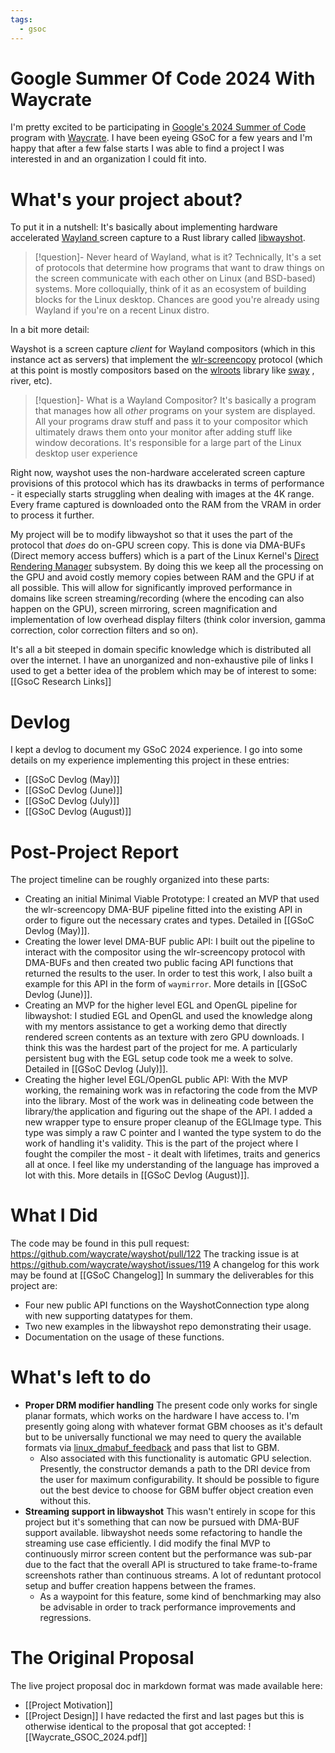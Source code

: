 ```yaml
---
tags:
  - gsoc
---
```


# Google Summer Of Code 2024 With Waycrate

I'm pretty excited to be participating in [Google's 2024 Summer of Code ](https://en.wikipedia.org/wiki/Google_Summer_of_Code)program with [Waycrate](https://waycrate.github.io/index.html). I have been eyeing GSoC for a few years and I'm happy that after a few false starts I was able to find a project I was interested in and an organization I could fit into.

# What's your project about?
To put it in a nutshell: It's basically about implementing hardware accelerated [Wayland ](https://en.wikipedia.org/wiki/Wayland_(protocol))screen capture to a Rust library called [libwayshot](https://github.com/waycrate/wayshot). 

> [!question]- Never heard of Wayland, what is it?
> Technically, It's a set of protocols that determine how programs that want to draw things on the screen communicate with each other on Linux (and BSD-based) systems. More colloquially, think of it as an ecosystem of building blocks for the Linux desktop. Chances are good you're already using Wayland if you're on a recent Linux distro. 

In a bit more detail: 

Wayshot is a screen capture *client* for Wayland compositors (which in this instance act as servers) that implement the [wlr-screencopy](https://wayland.app/protocols/wlr-screencopy-unstable-v1)  protocol (which at this point is mostly compositors based on the [wlroots](https://github.com/swaywm/wlroots) library like [sway](https://en.wikipedia.org/wiki/Sway_(window_manager)) , river, etc).
> [!question]- What is a Wayland Compositor? 
> It's basically a program that manages how all *other* programs on your system are displayed. All your programs draw stuff and pass it to your compositor which ultimately draws them onto your monitor after adding stuff like window decorations. It's responsible for a large part of the Linux desktop user experience

Right now, wayshot uses the non-hardware accelerated screen capture provisions of this protocol which has its drawbacks in terms of performance - it especially starts struggling when dealing with images at the 4K range. Every frame captured is downloaded onto the RAM from the VRAM in order to process it further.

My project will be to modify libwayshot so that it uses the part of the protocol that *does* do on-GPU screen copy. This is done via  DMA-BUFs (Direct memory access buffers) which is a part of the Linux Kernel's [Direct Rendering Manager](https://en.wikipedia.org/wiki/Direct_Rendering_Manager) subsystem. By doing this we keep all the processing on the GPU and avoid costly memory copies between RAM and the GPU if at all possible. This will allow for significantly improved performance in domains like screen streaming/recording (where the encoding can also happen on the GPU), screen mirroring, screen magnification and implementation of low overhead display filters (think color inversion, gamma correction, color correction filters and so on). 

It's all a bit steeped in domain specific knowledge which is distributed all over the internet. I have an unorganized and non-exhaustive pile of links I used to get a better idea of the problem which may be of interest to some:  [[GsoC Research Links]]

# Devlog
I kept a devlog to document my GSoC 2024 experience. I go into some details  on my experience implementing this project in these entries:
- [[GSoC Devlog (May)]]
- [[GSoC Devlog (June)]]
- [[GSoC Devlog (July)]]
- [[GSoC Devlog (August)]]
# Post-Project Report
The project timeline can be roughly organized into these parts:
- Creating an initial Minimal Viable Prototype: I created an MVP that used the wlr-screencopy DMA-BUF pipeline fitted into the existing API in order to figure out the necessary crates and types. Detailed in [[GSoC Devlog (May)]].
- Creating the lower level DMA-BUF public API: I built out the pipeline to interact with the compositor using the wlr-screencopy protocol with DMA-BUFs and then created two public facing API functions that returned the results to the user. In order to test this work, I also built a example for this API in the form of `waymirror`. More details in [[GSoC Devlog (June)]].
- Creating an MVP for the higher level EGL and OpenGL pipeline for libwayshot: I studied EGL and OpenGL and used the knowledge along with my mentors assistance to get a working demo that directly rendered screen contents as an texture with zero GPU downloads. I think this was the hardest part of the project for me. A particularly persistent bug with the EGL setup code took me a week to solve. Detailed in [[GSoC Devlog (July)]].
- Creating the higher level EGL/OpenGL public API: With the  MVP working, the remaining work was in refactoring the code from the MVP into the library. Most of the work was in delineating code between the library/the application and figuring out the shape of the API. I added a new wrapper type to ensure proper cleanup of the EGLImage type. This type was simply a raw C pointer and I wanted the type system to do the work of handling it's validity. This is the part of the project where I fought the compiler the most - it dealt with lifetimes, traits and generics all at once. I feel like my understanding of the language has improved a lot with this. More details in [[GSoC Devlog (August)]].
# What I Did
The code may be found in this pull request: https://github.com/waycrate/wayshot/pull/122
The tracking issue is at https://github.com/waycrate/wayshot/issues/119
A changelog for this work may be found at [[GSoC Changelog]]
In summary the deliverables for this project are:
- Four new public API functions on the WayshotConnection type along with new supporting datatypes for them.
- Two new examples in the libwayshot repo demonstrating their usage.
- Documentation on the usage of these functions.
# What's left to do
- **Proper DRM modifier handling**  The present code only works for single planar formats, which works on the hardware I have access to. I'm presently going along with whatever format GBM chooses as it's default but to be universally functional we may need to query the available formats via [linux_dmabuf_feedback](https://wayland.app/protocols/linux-dmabuf-v1#zwp_linux_dmabuf_feedback_v1) and pass that list to GBM. 
	- Also associated with this functionality is automatic GPU selection. Presently, the constructor demands a path to the DRI device from the user for maximum configurability. It should be possible to figure out the best device to choose for GBM buffer object creation even without this. 
- **Streaming support in libwayshot** This wasn't entirely in scope for this project but it's something that can now be pursued with DMA-BUF support available. libwayshot needs some refactoring to handle the streaming use case efficiently. I did modify the final MVP to continuously mirror screen content but the performance was sub-par due to the fact that the overall API is structured to take frame-to-frame screenshots rather than continuous streams. A lot of reduntant protocol setup and buffer creation happens between the frames.   
	- As a waypoint for this feature, some kind of benchmarking may also be advisable in order to track performance improvements and regressions.
# The Original Proposal
The live project proposal doc in markdown format was made available here:
- [[Project Motivation]]
- [[Project Design]]
I have redacted the first and last pages but this is otherwise identical to the proposal that got accepted:
![[Waycrate_GSOC_2024.pdf]]
